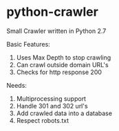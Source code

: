 # python-crawler
Small Crawler written in Python 2.7

Basic Features:

1. Uses Max Depth to stop crawling
2. Can crawl outside domain URL's
3. Checks for http response 200

Needs:

1. Multiprocessing support
2. Handle 301 and 302 url's
3. Add crawled data into a database
4. Respect robots.txt